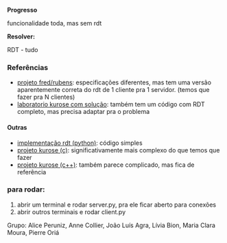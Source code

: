 **Progresso**

funcionalidade toda, mas sem rdt

**Resolver:**

RDT - tudo

### Referências

- [projeto fred/rubens](https://github.com/rubdelima/ChatBot-Server---InfraCom/tree/master): especificações diferentes, mas tem uma versão aparentemente correta do rdt de 1 cliente pra 1 servidor. (temos que fazer pra N clientes)
- [laboratorio kurose com solução](https://gaia.cs.umass.edu/kurose_ross/programming/RDT): também tem um código com RDT completo, mas precisa adaptar pra o problema


#### Outras
- [implementação rdt (python)](https://github.com/M-Abdullah-Usmani/Reliable-data-transfer-protocol-rdt-3.0-): código simples
- [projeto kurose (c)](https://github.com/Ghamry0x1/reliable-transport-protocol): significativamente mais complexo do que temos que fazer
- [projeto kurose (c++)](https://github.com/shamiul94/Reliable-Data-Transfer-Protocol-RDT-Simulation): também parece complicado, mas fica de referência


### para rodar:
1. abrir um terminal e rodar server.py, pra ele ficar aberto para conexões
2. abrir outros terminais e rodar client.py

Grupo: Alice Peruniz, Anne Collier, João Luís Agra, Lívia Bion, Maria Clara Moura, Pierre Oriá



